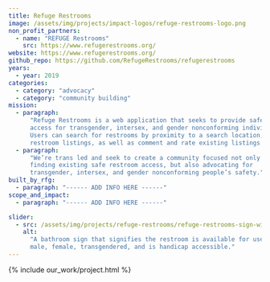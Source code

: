 ```yaml
---
title: Refuge Restrooms
image: /assets/img/projects/impact-logos/refuge-restrooms-logo.png
non_profit_partners:
  - name: "REFUGE Restrooms"
    src: https://www.refugerestrooms.org/
website: https://www.refugerestrooms.org/
github_repo: https://github.com/RefugeRestrooms/refugerestrooms
years:
  - year: 2019
categories:
  - category: "advocacy"
  - category: "community building"
mission:
  - paragraph:
      "Refuge Restrooms is a web application that seeks to provide safe restroom
      access for transgender, intersex, and gender nonconforming individuals.
      Users can search for restrooms by proximity to a search location, add new
      restroom listings, as well as comment and rate existing listings."
  - paragraph:
      "We’re trans led and seek to create a community focused not only on
      finding existing safe restroom access, but also advocating for
      transgender, intersex, and gender nonconforming people’s safety."
built_by_rfg:
  - paragraph: "------ ADD INFO HERE ------"
scope_and_impact:
  - paragraph: "------ ADD INFO HERE ------"

slider:
  - src: /assets/img/projects/refuge-restrooms/refuge-restrooms-sign-with-handicap.png
    alt:
      "A bathroom sign that signifies the restroom is available for use for
      male, female, transgendered, and is handicap accessible."
---
```


{% include our_work/project.html %}
